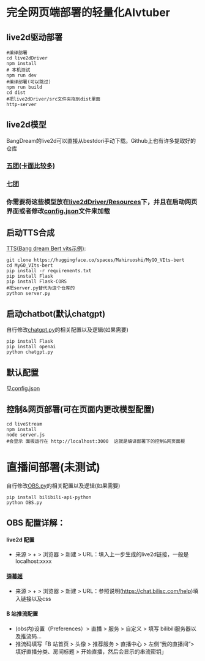 # 完全网页端部署的轻量化AIvtuber 
## live2d驱动部署
```
#编译部署
cd live2dDriver
npm install
# 本机测试
npm run dev
#编译部署(可以跳过)
npm run build
cd dist
#把live2dDriver/src文件夹拖到dist里面
http-server
```
## live2d模型
BangDream的live2d可以直接从bestdori手动下载。Github上也有许多提取好的仓库
### [五团(卡面比较多)](https://github.com/seia-soto/BanG-Dream-Live2D)
### [七团](https://github.com/Eikanya/Live2d-model/tree/master/BanG%20Dream!)
### 你需要将这些模型放在[live2dDriver/Resources](https://github.com/Paraworks/BangDreamAi/tree/main/live2dDriver/Resources)下，并且在启动网页界面或者修改[config.json](https://github.com/Paraworks/BangDreamAi/blob/main/live2dDriver/config.json)文件来加载
## 启动TTS合成
[TTS(Bang dream Bert vits示例)](https://nijigaku.top/2023/10/03/BangDreamTTS/):
```
git clone https://huggingface.co/spaces/Mahiruoshi/MyGO_VIts-bert
cd MyGO_VIts-bert
pip install -r requirements.txt
pip install Flask
pip install Flask-CORS
#把server.py替代为这个仓库的
python server.py
```
## 启动chatbot(默认chatgpt)
自行修改[chatgpt.py](https://github.com/Paraworks/BangDreamAi/blob/main/chatgpt.py)的相关配置以及逻辑(如果需要)
```
pip install Flask
pip install openai
python chatgpt.py
```
## 默认配置
见[config.json](https://github.com/Paraworks/BangDreamAi/blob/main/live2dDriver/config.json)
## 控制&网页部署(可在页面内更改模型配置)
```
cd liveStream
npm install 
node server.js
#会显示 面板运行在 http://localhost:3000  这就是编译部署下的控制&网页面板
```
# 直播间部署(未测试)
自行修改[OBS.py](https://github.com/Paraworks/BangDreamAi/blob/main/OBS.py)的相关配置以及逻辑(如果需要)
```
pip install bilibili-api-python
python OBS.py
```
## OBS 配置详解：
#### live2d 配置
- 来源 > + > 浏览器 > 新建 > URL：填入上一步生成的live2d链接，一般是localhost:xxxx
#### [弹幕姬](https://chat.bilisc.com/)
- 来源 > + > 浏览器 > 新建 > URL：参照说明(https://chat.bilisc.com/help)填入链接以及css
#### B 站推流配置
- (obs内)设置（Preferences）> 直播 > 服务 > 自定义 > 填写 bilibili服务器以及推流码...
- 推流码填写「B 站首页 > 头像 > 推荐服务 > 直播中心 > 左侧“我的直播间”> 填好直播分类、房间标题 > 开始直播，然后会显示的串流密钥」
